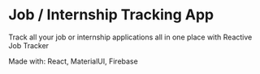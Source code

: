 # Job / Internship Tracking App
Track all your job or internship applications
all in one place with Reactive Job Tracker

Made with:
React,
MaterialUI,
Firebase
